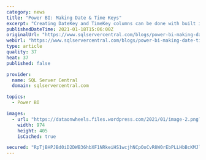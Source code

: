 ```yaml
---
category: news
title: "Power BI: Making Date & Time Keys"
excerpt: "Creating DateKey and TimeKey columns can be done with built in functions in the Power Query editor. Quick call out, if you need the time along with dates, I highly recommend splitting your ..."
publishedDateTime: 2021-01-18T15:06:00Z
originalUrl: "https://www.sqlservercentral.com/blogs/power-bi-making-date-time-keys"
webUrl: "https://www.sqlservercentral.com/blogs/power-bi-making-date-time-keys"
type: article
quality: 37
heat: 37
published: false

provider:
  name: SQL Server Central
  domain: sqlservercentral.com

topics:
  - Power BI

images:
  - url: "https://dataonwheels.files.wordpress.com/2021/01/image-2.png?w=974"
    width: 974
    height: 405
    isCached: true

secured: "RpTjBHPJBd0iD2DWB36hbXF1NRkeiHS1wcjhNCpOoCvR8W0rEbPLLHbBcKMJlJwROXUTaX2JFfdPceFdeaJ6HDiqcoZ3yMp7t+vfJz84VO/HflTwl0G1kkE9XESkQc9JGReoQDDpJTNPfFFEjWncr1nZM/Ym51UfVwRnhTcQVrNUc/hYIzOJ0WFJSuNqccjcNKWtA4po1U9iFy9mHehrRxRcwD6SgQfqWvIsGQdFJpe92RfghoVuiEocnQs6C3msYGh3Wx3MfRzNpESJxbmfTiCNJvmoy4AFwlZTS5Nc0FuVWaG0d480/tvOQH6fQfYZJRPT/JnvG/owQ+ZvL/TiadxkUI8dxRCHpleWukSPVjM=;lcR54Fo015THddM2pS9PVA=="
---
```


